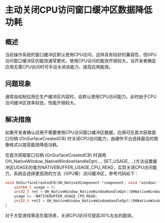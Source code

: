 # 主动关闭CPU访问窗口缓冲区数据降低功耗

## 概述

当前操作系统的窗口缓冲区默认使用CPU访问，这样具有较好的兼容性，但GPU访问窗口缓冲区的能效通常更优，使用CPU访问的能效开销较大。当开发者确定应用无需CPU访问时可手动关闭该能力，提高应用能效。

## 问题现象

通常自绘制应用在生产缓冲区内容时，会默认使用CPU访问能力。此时由于CPU访问缓冲区效率较低，性能开销较大。

## 解决措施

如果开发者确认应用不需要使用CPU访问窗口缓冲区数据，应用可在首次获取窗口句柄 (OnSurfaceCreatedCB) 时关闭CPU访问能力，由硬件平台选择最佳的图像格式以提高能效降低功耗。

在首次获取窗口句柄 (OnSurfaceCreatedCB) 时调用OH_NativeWindow_NativeWindowHandleOpt(…, SET_USAGE, …)方法设置缓冲区USAGE的值为NATIVEBUFFER_USAGE_CPU_READ，实现关闭CPU访问能力，系统会选择更高效的方法（GPU等）访问缓冲区，参考代码如下：

```c
void OnSurfaceCreatedCB(OH_NativeXComponent *component, void *window) {    
    uint64_t usage = 0;
    int32_t ret = OH_NativeWindow_NativeWindowHandleOpt((OHNativeWindow*)window, GET_USAGE, &usage);
    usage &= ~NATIVEBUFFER_USAGE_CPU_READ;
    int32_t ret2 = OH_NativeWindow_NativeWindowHandleOpt((OHNativeWindow*)window, SET_USAGE, usage);
}
```

对于大型游戏等高负载场景，关闭CPU访问可提高30%左右的能效。